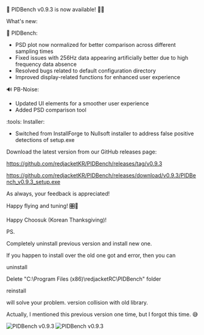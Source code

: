 :loudspeaker: PIDBench v0.9.3 is now available! :helicopter::sparkles:

What's new:

:wrench: PIDBench:
- PSD plot now normalized for better comparison across different sampling times
- Fixed issues with 256Hz data appearing artificially better due to high frequency data absence
- Resolved bugs related to default configuration directory
- Improved display-related functions for enhanced user experience

:loud_sound: PB-Noise:
- Updated UI elements for a smoother user experience
- Added PSD comparison tool

:tools: Installer:
- Switched from InstallForge to Nullsoft installer to address false positive detections of setup.exe

Download the latest version from our GitHub releases page:

https://github.com/redjacketKR/PIDBench/releases/tag/v0.9.3

https://github.com/redjacketKR/PIDBench/releases/download/v0.9.3/PIDBench_v0.9.3_setup.exe

As always, your feedback is appreciated!

Happy flying and tuning! :control_knobs::wrench:

Happy Choosuk (Korean Thanksgiving)!

PS.

Completely uninstall previous version and install new one. 

If you happen to install over the old one got and error, then you can 

uninstall

Delete "C:\Program Files (x86)\redjacketRC\PIDBench"  folder 

reinstall

will solve your problem.
version collision with old library. 

Actually, I mentioned this previous version one time, but I forgot this time. :sweat_smile:

![PIDBench v0.9.3](https://github.com/redjacketKR/PIDBench/releases/download/v0.9.3/python_OnVLHnP4yU.png)
![PIDBench v0.9.3](https://github.com/redjacketKR/PIDBench/releases/download/v0.9.3/PIDBench_dk4m3kQUI6.png)
